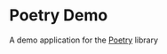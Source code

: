 Poetry Demo
======

A demo application for the [Poetry] library

[Poetry]:https://github.com/elastique/poetry